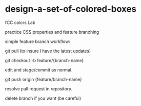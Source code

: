 # design-a-set-of-colored-boxes
fCC colors Lab

practice CSS properties and feature branching

simple feature branch workflow:

git pull (to insure I have the latest updates)

git checkout -b feature/{branch-name}

edit and stage/commit as normal.

git push origin {feature/branch-name}

resolve pull request in repository.

delete branch if you want (be careful)